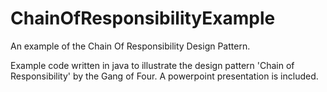 # ChainOfResponsibilityExample
An example of the Chain Of Responsibility Design Pattern.

Example code written in java to illustrate the design pattern 'Chain of Responsibility' by the Gang of Four.
A powerpoint presentation is included.
